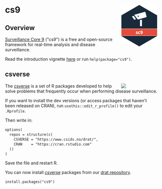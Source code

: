 # cs9 <a href="https://www.csids.no/cs9/"><img src="man/figures/logo.png" align="right" width="120" /></a>


## Overview 

[Surveillance Core 9](https://www.csids.no/cs9/) ("cs9") is a free and open-source framework for real-time analysis and disease surveillance.

Read the introduction vignette [here](https://www.csids.no/cs9/articles/cs9.html) or run `help(package="cs9")`.

## csverse

<a href="https://www.csids.no/packages.html"><img src="https://www.csids.no/packages/csverse.png" align="right" width="120" /></a>

The [csverse](https://www.csids.no/packages.html) is a set of R packages developed to help solve problems that frequently occur when performing disease surveillance.

If you want to install the dev versions (or access packages that haven't been released on CRAN), run `usethis::edit_r_profile()` to edit your `.Rprofile`. 

Then write in:

```
options(
  repos = structure(c(
    CSVERSE = "https://www.csids.no/drat/",
    CRAN    = "https://cran.rstudio.com"
  ))
)
```

Save the file and restart R.

You can now install [csverse](https://www.csids.no/packages.html) packages from our [drat repository](https://www.csids.no/drat/).

```
install.packages("cs9")
```
